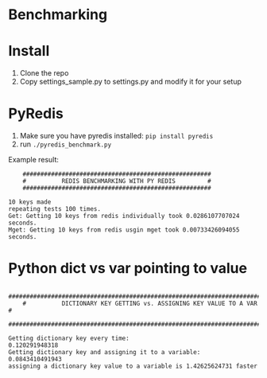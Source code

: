 # Benchmarking

# Install

1. Clone the repo
2. Copy settings_sample.py to settings.py and modify it for your setup

# PyRedis

1. Make sure you have pyredis installed: `pip install pyredis`
2. run `./pyredis_benchmark.py`

Example result:

```
    #####################################################
    #          REDIS BENCHMARKING WITH PY REDIS         #
    #####################################################

10 keys made
repeating tests 100 times.
Get: Getting 10 keys from redis individually took 0.0286107707024 seconds.
Mget: Getting 10 keys from redis usgin mget took 0.00733426094055 seconds.
```

# Python dict vs var pointing to value

```
    ############################################################################
    #          DICTIONARY KEY GETTING vs. ASSIGNING KEY VALUE TO A VAR         #
    ############################################################################

Getting dictionary key every time:
0.120291948318
Getting dictionary key and assigning it to a variable:
0.0843410491943
assigning a dictionary key value to a variable is 1.42625624731 faster

```
